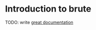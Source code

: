 # Introduction to brute

TODO: write [great documentation](http://jacobian.org/writing/great-documentation/what-to-write/)
